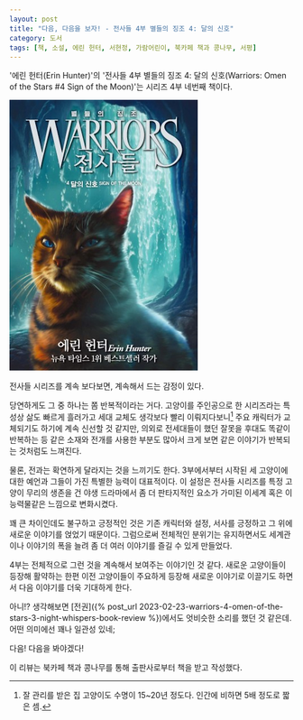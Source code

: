 ```yaml
---
layout: post
title: "다음, 다음을 보자! - 전사들 4부 별들의 징조 4: 달의 신호"
category: 도서
tags: [책, 소설, 에린 헌터, 서현정, 가람어린이, 북카페 책과 콩나무, 서평]
---
```


'에린 헌터(Erin Hunter)'의
'전사들 4부 별들의 징조 4: 달의 신호(Warriors: Omen of the Stars #4 Sign of the Moon)'는
시리즈 4부 네번째 책이다.

![표지](/images/warriors-4-omen-of-the-stars-4-sign-of-the-moon-book-h480.jpg)

전사들 시리즈를 계속 보다보면, 계속해서 드는 감정이 있다.

당연하게도 그 중 하나는 쫌 반복적이라는 거다.
고양이를 주인공으로 한 시리즈라는 특성상
삶도 빠르게 흘러가고 세대 교체도 생각보다 빨리 이뤄지다보니[^1]
주요 캐릭터가 교체되기도 하기에 계속 신선할 것 같지만,
의외로 전세대들이 했던 잘못을 후대도 똑같이 반복하는 등
같은 소재와 전개를 사용한 부분도 많아서
크게 보면 같은 이야기가 반복되는 것처럼도 느껴진다.

[^1]: 잘 관리를 받은 집 고양이도 수명이 15~20년 정도다. 인간에 비하면 5배 정도로 짧은 셈.

물론, 전과는 확연하게 달라지는 것을 느끼기도 한다.
3부에서부터 시작된 세 고양이에 대한 예언과 그들이 가진 특별한 능력이 대표적이다.
이 설정은 전사들 시리즈를 특정 고양이 무리의 생존을 건 야생 드라마에서
좀 더 판타지적인 요소가 가미된 이세계 혹은 이능력물같은 느낌으로 변화시켰다.

꽤 큰 차이인데도 불구하고 긍정적인 것은
기존 캐릭터와 설정, 서사를 긍정하고
그 위에 새로운 이야기를 얹었기 때문이다.
그럼으로써 전체적인 분위기는 유지하면서도
세계관이나 이야기의 폭을 늘려
좀 더 여러 이야기를 즐길 수 있게 만들었다.

4부는 전체적으로 그런 것을 계속해서 보여주는 이야기인 것 같다.
새로운 고양이들이 등장해 활약하는 한편
이전 고양이들이 주요하게 등장해
새로운 이야기로 이끌기도 하면서
다음 이야기를 더욱 기대하게 한다.

아니!?
생각해보면 [전권]({% post_url 2023-02-23-warriors-4-omen-of-the-stars-3-night-whispers-book-review %})에서도 엇비슷한 소리를 했던 것 같은데.
어떤 의미에선 꽤나 일관성 있네;

다음! 다음을 봐야겠다!



<div class="im im-info">
이 리뷰는 북카페 책과 콩나무를 통해 출판사로부터 책을 받고 작성했다.
</div>
